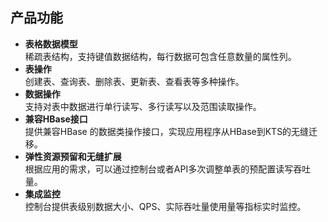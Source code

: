## 产品功能

* **表格数据模型**<br>
稀疏表结构，支持键值数据结构，每行数据可包含任意数量的属性列。
* **表操作**<br>
创建表、查询表、删除表、更新表、查看表等多种操作。
* **数据操作**<br>
支持对表中数据进行单行读写、多行读写以及范围读取操作。
* **兼容HBase接口**<br>
提供兼容HBase 的数据类操作接口，实现应用程序从HBase到KTS的无缝迁移。
* **弹性资源预留和无缝扩展**<br>
根据应用的需求，可以通过控制台或者API多次调整单表的预配置读写吞吐量。
* **集成监控**<br>
控制台提供表级别数据大小、QPS、实际吞吐量使用量等指标实时监控。




